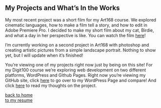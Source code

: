 ## My Projects and What’s In the Works
My most recent project was a short film for my Art168 course. We explored cinematic languages, how to make a film tell a story, and how to edit in Adobe Premiere Pro. I decided to make my short film about my cat, Birdie, and what a day in her perspective is like. You can watch the film [here](https://www.youtube.com/watch?v=k5GCT7CL9YY)!

I’m currently working on a second project in Art168 with photoshop and creating artistic pictures from a simple landscape portrait. Nothing to show yet, but I will update when it’s finished!

You’re viewing one of my projects right now just by being on this site! For my Digit100 course we’re exploring web development on two different platforms, WordPress and Github Pages. Right now you’re viewing my GitHub site, click [here](sites.psu.edu/natalyamyerspersonal/) to go over to my WordPress Page and compare! And click [here](finalthoughts.md) to read my thoughts on the project.

[back to home](index.md)  
[to my resume](resume.md)
